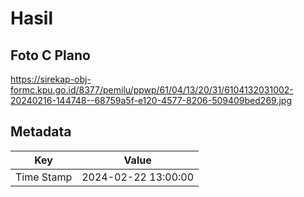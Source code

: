 # Hasil

## Foto C Plano

https://sirekap-obj-formc.kpu.go.id/8377/pemilu/ppwp/61/04/13/20/31/6104132031002-20240216-144748--68759a5f-e120-4577-8206-509409bed269.jpg


## Metadata

| Key        | Value               |
| ---------- | ------------------- |
| Time Stamp | 2024-02-22 13:00:00 |



